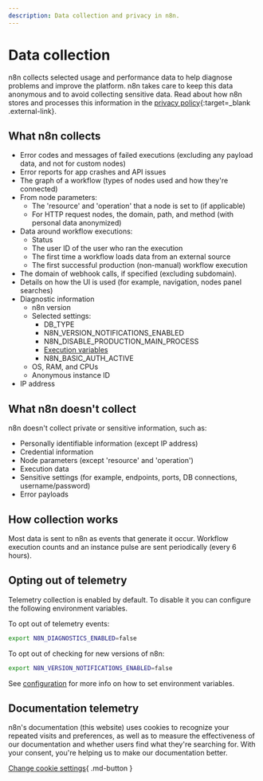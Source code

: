 ```yaml
---
description: Data collection and privacy in n8n.
---
```


# Data collection

n8n collects selected usage and performance data to help diagnose problems and improve the platform. n8n takes care to keep this data anonymous and to avoid collecting sensitive data. Read about how n8n stores and processes this information in the [privacy policy](https://n8n.io/legal/#privacy){:target=_blank .external-link}.

## What n8n collects

- Error codes and messages of failed executions (excluding any payload data, and not for custom nodes)
- Error reports for app crashes and API issues
- The graph of a workflow (types of nodes used and how they're connected)
- From node parameters:
    - The 'resource' and 'operation' that a node is set to (if applicable)
    - For HTTP request nodes, the domain, path, and method (with personal data anonymized)
- Data around workflow executions:
	- Status
	- The user ID of the user who ran the execution
	- The first time a workflow loads data from an external source
	- The first successful production (non-manual) workflow execution
- The domain of webhook calls, if specified (excluding subdomain).
- Details on how the UI is used (for example, navigation, nodes panel searches)
- Diagnostic information
    - n8n version
    - Selected settings:
        - DB_TYPE
        - N8N_VERSION_NOTIFICATIONS_ENABLED
        - N8N_DISABLE_PRODUCTION_MAIN_PROCESS
        - [Execution variables](/hosting/environment-variables/environment-variables/#executions)
        - N8N_BASIC_AUTH_ACTIVE
    - OS, RAM, and CPUs
    - Anonymous instance ID
 - IP address

## What n8n doesn't collect

n8n doesn't collect private or sensitive information, such as:

- Personally identifiable information (except IP address)
- Credential information
- Node parameters (except 'resource' and 'operation')
- Execution data
- Sensitive settings (for example, endpoints, ports, DB connections, username/password)
- Error payloads

## How collection works

Most data is sent to n8n as events that generate it occur. Workflow execution counts and an instance pulse are sent periodically (every 6 hours).

## Opting out of telemetry

Telemetry collection is enabled by default. To disable it you can configure the following environment variables.

To opt out of telemetry events:

```bash
export N8N_DIAGNOSTICS_ENABLED=false
```

To opt out of checking for new versions of n8n:

```bash
export N8N_VERSION_NOTIFICATIONS_ENABLED=false
```

See [configuration](/hosting/configuration/) for more info on how to set environment variables.

## Documentation telemetry

n8n's documentation (this website) uses cookies to recognize your repeated visits and preferences, as well as to measure the effectiveness of our documentation and whether users find what they're searching for. With your consent, you're helping us to make our documentation better.

[Change cookie settings](#__consent){ .md-button }

